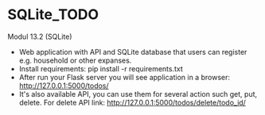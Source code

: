 # SQLite_TODO
Modul 13.2 (SQLite)

* Web application with API and SQLite database that users can register e.g. household or other expanses. 
* Install requirements: pip install -r requirements.txt
* After run your Flask server you will see application in a browser: http://127.0.0.1:5000/todos/
* It's also available API, you can use them for several action such get, put, delete. For delete API link: http://127.0.0.1:5000/todos/delete/todo_id/
